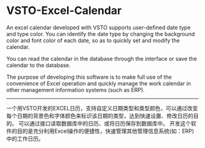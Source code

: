 # VSTO-Excel-Calendar
An excel calendar developed with VSTO supports user-defined date type and type color. You can identify the date type by changing the background color and font color of each date, so as to quickly set and modify the calendar.

You can read the calendar in the database through the interface or save the calendar to the database.

The purpose of developing this software is to make full use of the convenience of Excel operation and quickly manage the work calendar in other management information systems (such as ERP).

---

一个用VSTO开发的EXCEL日历，支持自定义日期类型和类型颜色，可以通过改变每个日期的背景色和字体颜色来标识该日期的类型，达到快速设置、修改日历的目的。
可以通过接口读取数据库中的日历、或将日历保存到数据库中。
开发这个软件的目的是充分利用Excel操作的便捷性，快速管理其他管理信息系统(如：ERP)中的工作日历。
